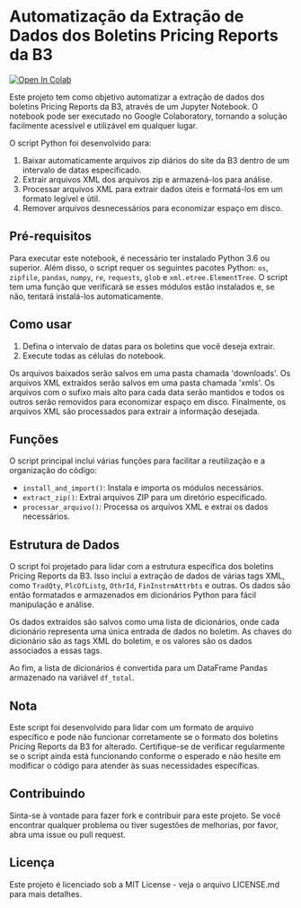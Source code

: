 # Automatização da Extração de Dados dos Boletins Pricing Reports da B3

<a target="_blank" href="https://colab.research.google.com/github/ggximenez/Princing-Report-B3/blob/main/pricing_reports_b3.ipynb">
  <img src="https://colab.research.google.com/assets/colab-badge.svg" alt="Open In Colab"/>
</a>

Este projeto tem como objetivo automatizar a extração de dados dos boletins Pricing Reports da B3, através de um Jupyter Notebook. O notebook pode ser executado no Google Colaboratory, tornando a solução facilmente acessível e utilizável em qualquer lugar.

O script Python foi desenvolvido para:

1. Baixar automaticamente arquivos zip diários do site da B3 dentro de um intervalo de datas especificado.
2. Extrair arquivos XML dos arquivos zip e armazená-los para análise.
3. Processar arquivos XML para extrair dados úteis e formatá-los em um formato legível e útil.
4. Remover arquivos desnecessários para economizar espaço em disco.

## Pré-requisitos

Para executar este notebook, é necessário ter instalado Python 3.6 ou superior. Além disso, o script requer os seguintes pacotes Python: `os`, `zipfile`, `pandas`, `numpy`, `re`, `requests`, `glob` e `xml.etree.ElementTree`. O script tem uma função que verificará se esses módulos estão instalados e, se não, tentará instalá-los automaticamente.

## Como usar

1. Defina o intervalo de datas para os boletins que você deseja extrair.
2. Execute todas as células do notebook.

Os arquivos baixados serão salvos em uma pasta chamada 'downloads'. Os arquivos XML extraídos serão salvos em uma pasta chamada 'xmls'. Os arquivos com o sufixo mais alto para cada data serão mantidos e todos os outros serão removidos para economizar espaço em disco. Finalmente, os arquivos XML são processados para extrair a informação desejada.

## Funções

O script principal inclui várias funções para facilitar a reutilização e a organização do código:

- `install_and_import()`: Instala e importa os módulos necessários.
- `extract_zip()`: Extrai arquivos ZIP para um diretório especificado.
- `processar_arquivo()`: Processa os arquivos XML e extrai os dados necessários.

## Estrutura de Dados

O script foi projetado para lidar com a estrutura específica dos boletins Pricing Reports da B3. Isso inclui a extração de dados de várias tags XML, como `TradQty`, `PlcOfListg`, `OthrId`, `FinInstrmAttrbts` e outras. Os dados são então formatados e armazenados em dicionários Python para fácil manipulação e análise.

Os dados extraídos são salvos como uma lista de dicionários, onde cada dicionário representa uma única entrada de dados no boletim. As chaves do dicionário são as tags XML do boletim, e os valores são os dados associados a essas tags.

Ao fim, a lista de dicionários é convertida para um DataFrame Pandas armazenado na variável `df_total`.

## Nota

Este script foi desenvolvido para lidar com um formato de arquivo específico e pode não funcionar corretamente se o formato dos boletins Pricing Reports da B3 for alterado. Certifique-se de verificar regularmente se o script ainda está funcionando conforme o esperado e não hesite em modificar o código para atender às suas necessidades específicas.

## Contribuindo

Sinta-se à vontade para fazer fork e contribuir para este projeto. Se você encontrar qualquer problema ou tiver sugestões de melhorias, por favor, abra uma issue ou pull request.

## Licença

Este projeto é licenciado sob a MIT License - veja o arquivo LICENSE.md para mais detalhes.


